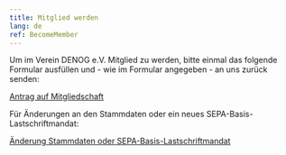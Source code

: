 ```yaml
---
title: Mitglied werden
lang: de
ref: BecomeMember
---
```


Um im Verein DENOG e.V. Mitglied zu werden, bitte einmal das folgende Formular ausfüllen und - wie im Formular angegeben - an uns zurück senden: 

<a href="/files/verein/Antrag_Mitgliedschaft_v19_SEPA_20231229.pdf">Antrag auf Mitgliedschaft</a> 

Für Änderungen an den Stammdaten oder ein neues SEPA-Basis-Lastschriftmandat: 

<a href="/files/verein/Aenderungen_Mitgliedschaft_v04_20240108.pdf">Änderung Stammdaten oder SEPA-Basis-Lastschriftmandat</a>

